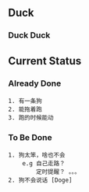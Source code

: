 ## Duck
### Duck Duck 

## Current Status 

### Already Done 
    1. 有一条狗
    2. 能拖着跑
    3. 跑的时候能动

### To Be Done
    1. 狗太笨，啥也不会
        e.g 自己走路？ 
            定时提醒？ 。。。 
    2. 狗不会说话 [Doge]